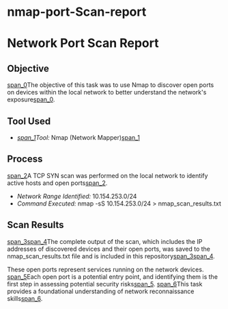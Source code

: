 # nmap-port-Scan-report

# Network Port Scan Report

## Objective
[span_0](start_span)The objective of this task was to use Nmap to discover open ports on devices within the local network to better understand the network's exposure[span_0](end_span).

## Tool Used
* *[span_1](start_span)Tool:* Nmap (Network Mapper)[span_1](end_span)

## Process
[span_2](start_span)A TCP SYN scan was performed on the local network to identify active hosts and open ports[span_2](end_span).

* *Network Range Identified:* 10.154.253.0/24
* *Command Executed:* nmap -sS 10.154.253.0/24 > nmap_scan_results.txt

## Scan Results
[span_3](start_span)[span_4](start_span)The complete output of the scan, which includes the IP addresses of discovered devices and their open ports, was saved to the nmap_scan_results.txt file and is included in this repository[span_3](end_span)[span_4](end_span).

These open ports represent services running on the network devices. [span_5](start_span)Each open port is a potential entry point, and identifying them is the first step in assessing potential security risks[span_5](end_span). [span_6](start_span)This task provides a foundational understanding of network reconnaissance skills[span_6](end_span).
